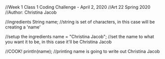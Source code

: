 //Week 1 Class 1 Coding Challenge - April 2, 2020
//Art 22 Spring 2020
//Author: Christina Jacob

//ingredients
String name; //string is set of characters, in this case will be creating a 'name'

//setup the ingredients
name = "Christina Jacob"; //set the name to what you want it to be, in this case it'll be Christina Jacob

//COOK!
println(name); //printing name is going to write out Christina Jacob 
